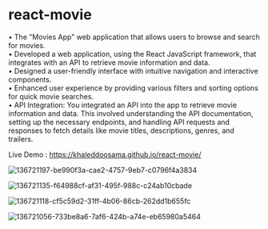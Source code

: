 # react-movie

• The "Movies App" web application that allows users to browse and search for movies.             
• Developed a web application, using the React JavaScript framework, that integrates with an API to retrieve movie information and data.  
• Designed a user-friendly interface with intuitive navigation and interactive components.                
• Enhanced user experience by providing various filters and sorting options for quick movie searches.               
• API Integration: You integrated an API into the app to retrieve movie information and data. This involved understanding the API documentation,  setting up the necessary endpoints, and handling API requests and responses to fetch details like movie titles, descriptions, genres, and         trailers.          

Live Demo : https://khaleddoosama.github.io/react-movie/

![136721197-be990f3a-cae2-4757-9eb7-c0796f4a3834](https://user-images.githubusercontent.com/77926146/194106794-a1cf955b-78cf-4b20-8897-5e199dcafca6.png)

![136721135-f64988cf-af31-495f-988c-c24ab10cbade](https://user-images.githubusercontent.com/77926146/194106951-9fdaac7c-d985-4bef-b0f9-fd7d345b5f9f.png)

![136721118-cf5c59d2-31ff-4b06-86cb-262dd1b655fc](https://user-images.githubusercontent.com/77926146/194107123-838d2a33-4a56-41ef-bcd1-cce9b90db125.png)

![136721056-733be8a6-7af6-424b-a74e-eb65980a5464](https://user-images.githubusercontent.com/77926146/194107199-ba710f25-f35c-46f4-a31d-cf5b68739377.png)
